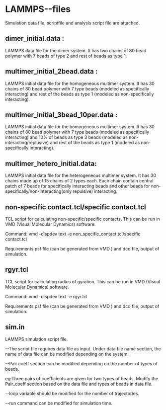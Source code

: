 # LAMMPS--files

Simulation data file, scriptfile and analysis script file are attached.

dimer_initial.data :
----------------------------------------------------------------------------
LAMMPS data file for the dimer system. It has two chains of 80 bead polymer with  7 beads of type 2 and rest of beads as type 1.

multimer_initial_2bead.data :
-----------------------------------------------------------------------------
LAMMPS initial data file for the homogeneous multimer system. It has 30 chains of 80 bead polymer with  7 type beads (modeled as specifically interacting) and rest of the beads as type 1 (modeled as non-specifically interacting).

multimer_initial_3bead_10per.data :
------------------------------------------------------------------------------
LAMMPS initial data file for the homogeneous multimer system. It has 30 chains of 80 bead polymer with  7 type beads (modeled as specifically interacting) and 10% of beads as type 3 beads (modeled as non-interacting/replusive) and rest of the beads as type 1 (modeled as non-specifically interacting).

multimer_hetero_initial.data:
-------------------------------------------------------------------------------
LAMMPS initial data file for the heterogeneous multimer system. It has 30 chains made up of 15 chains of 2 types each. Each chain contain central patch of 7 beads for specifically interacting beads and other beads for non-specifically/non-interacting(only repulsive) interacting.

non-specific contact.tcl/specific contact.tcl
-------------------------------------------------------------------------------
TCL script for calculating non-specific/specific contacts. This can be run in VMD (Visual Molecular Dynamics) software.

Command: vmd -dispdev text -e non_specific_contact.tcl/specific contact.tcl

Requirements psf file (can be generated from VMD ) and dcd file, output of simulation.

rgyr.tcl
-------------------------------------------------------------------------------
TCL script for calculating radius of gyration. This can be run in VMD (Visual Molecular Dynamics) software.

Command: vmd -dispdev text -e rgyr.tcl

Requirements psf file (can be generated from VMD ) and dcd file, output of simulation.

sim.in
--------------------------------------------------------------------------------
LAMMPS simulation script file. 

--The script file requires data file as input. Under data file name section, the name of data file can be modified depending on the system.

--Pair coeff section can be modified depending on the number of types of beads.
  
eg:Three pairs of coefficients are given for two types of beads. Modify the Pair_coeff section based on the data file and types of beads in data file. 

--loop variable should be modified for the number of trajectories.

--run command can be modified for simulation time.  
